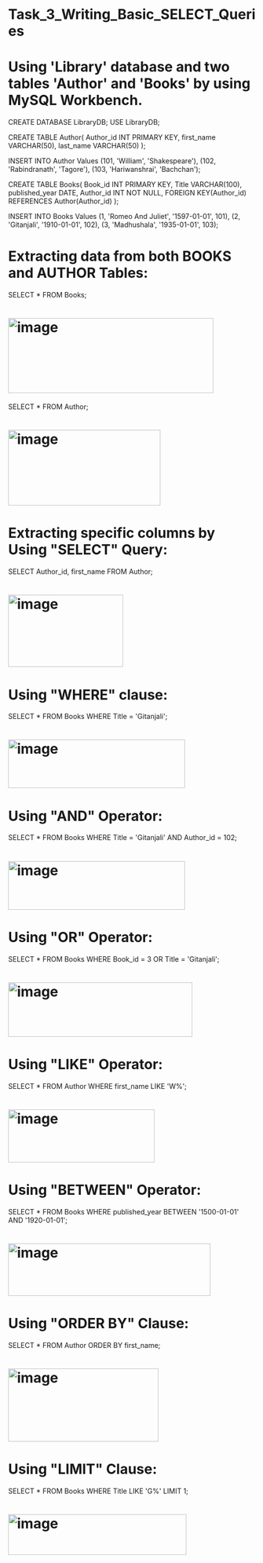 # Task_3_Writing_Basic_SELECT_Queries
# Using 'Library' database and two tables 'Author' and 'Books' by using MySQL Workbench.

CREATE DATABASE LibraryDB;
USE LibraryDB;

CREATE TABLE Author(
Author_id INT PRIMARY KEY,
first_name VARCHAR(50),
last_name VARCHAR(50)
);

INSERT INTO Author Values
(101, 'William', 'Shakespeare'),
(102, 'Rabindranath', 'Tagore'),
(103, 'Hariwanshrai', 'Bachchan');

CREATE TABLE Books(
Book_id INT PRIMARY KEY,
Title VARCHAR(100),
published_year DATE,
Author_id INT NOT NULL,
FOREIGN KEY(Author_id) REFERENCES Author(Author_id)
);

INSERT INTO Books Values
(1, 'Romeo And Juliet', '1597-01-01', 101),
(2, 'Gitanjali', '1910-01-01', 102),
(3, 'Madhushala', '1935-01-01', 103);

# Extracting data from both BOOKS and AUTHOR Tables:
SELECT * FROM Books;

# <img width="418" height="153" alt="image" src="https://github.com/user-attachments/assets/0cab4ab1-730f-4a73-8d48-dc16af1e7d97" />

SELECT * FROM Author;

# <img width="310" height="154" alt="image" src="https://github.com/user-attachments/assets/6adaf701-2009-467f-9038-c8964b17c1fd" />

# Extracting specific columns by Using "SELECT" Query:
SELECT Author_id, first_name FROM Author;

# <img width="234" height="147" alt="image" src="https://github.com/user-attachments/assets/38b07b21-05eb-480f-961e-9e130b67c340" />


# Using "WHERE" clause:
SELECT * FROM Books
WHERE Title = 'Gitanjali';

# <img width="360" height="99" alt="image" src="https://github.com/user-attachments/assets/8df7de20-8313-4102-8442-a91f20d228c6" />


# Using "AND" Operator:
SELECT * FROM Books 
WHERE Title = 'Gitanjali' AND Author_id = 102;

# <img width="360" height="99" alt="image" src="https://github.com/user-attachments/assets/8df7de20-8313-4102-8442-a91f20d228c6" />

# Using "OR" Operator:
SELECT * FROM Books
WHERE Book_id = 3 OR Title = 'Gitanjali'; 

# <img width="375" height="111" alt="image" src="https://github.com/user-attachments/assets/b773e30c-5d01-4d98-a405-f7506722ae86" />


# Using "LIKE" Operator:
SELECT * FROM Author
WHERE first_name LIKE 'W%';

# <img width="298" height="108" alt="image" src="https://github.com/user-attachments/assets/14150ad2-1bd8-44df-a0d4-1661b4d73897" />


# Using "BETWEEN" Operator:
SELECT * FROM Books
WHERE published_year BETWEEN '1500-01-01' AND '1920-01-01';

# <img width="412" height="107" alt="image" src="https://github.com/user-attachments/assets/9476600b-742a-47c8-bf8f-759bcc30821d" />


# Using "ORDER BY" Clause:
SELECT * FROM Author
ORDER BY first_name;

# <img width="306" height="149" alt="image" src="https://github.com/user-attachments/assets/7ad57f20-6a90-4f60-b749-89a8a15fd4f2" />


# Using "LIMIT" Clause:
SELECT * FROM Books
WHERE Title LIKE 'G%'
LIMIT 1;

# <img width="363" height="83" alt="image" src="https://github.com/user-attachments/assets/40d3051f-cc6b-4cb0-a25c-df0b5d4ca03a" />
